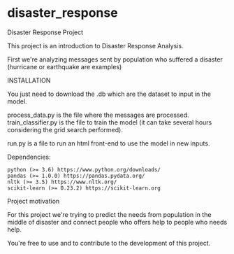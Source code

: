 # disaster_response
Disaster Response Project

This project is an introduction to Disaster Response Analysis.

First we're analyzing messages sent by population who suffered a disaster (hurricane or earthquake are examples)


INSTALLATION

You just need to download the .db which are the dataset to input in the model.

process_data.py is the file where the messages are processed.
train_classifier.py is the file to train the model (it can take several hours considering the grid search performed).

run.py is a file to run an html front-end to use the model in new inputs.

Dependencies:

    python (>= 3.6) https://www.python.org/downloads/
    pandas (>= 1.0.0) https://pandas.pydata.org/
    nltk (>= 3.5) https://www.nltk.org/
    scikit-learn (>= 0.23.2) https://scikit-learn.org

Project motivation

For this project we're trying to predict the needs from population in the middle of disaster and connect people who offers help to people who needs help.


You're free to use and to contribute to the development of this project.
